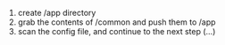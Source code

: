 1. create /app directory
2. grab the contents of /common and push them to /app
3. scan the config file, and continue to the next step (...)
